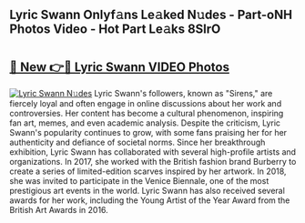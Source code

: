 ## Lyric Swann Onlyf𝚊ns Le𝚊ked N𝚞des - Part-oNH Photos Video - Hot Part Le𝚊ks 8SlrO

# <h2><a href="http://ab51658.deff.icu/?id=Lyric+Swann">🔗 New 👉🔴 Lyric Swann VIDEO Photos</a></h2>

[![Lyric Swann N𝚞des](https://i.imgur.com/rIISA9y.gif)](http://ab51658.deff.icu/?id=Lyric+Swann)
Lyric Swann's followers, known as "Sirens," are fiercely loyal and often engage in online discussions about her work and controversies. Her content has become a cultural phenomenon, inspiring fan art, memes, and even academic analysis. Despite the criticism, Lyric Swann's popularity continues to grow, with some fans praising her for her authenticity and defiance of societal norms. Since her breakthrough exhibition, Lyric Swann has collaborated with several high-profile artists and organizations. In 2017, she worked with the British fashion brand Burberry to create a series of limited-edition scarves inspired by her artwork. In 2018, she was invited to participate in the Venice Biennale, one of the most prestigious art events in the world. Lyric Swann has also received several awards for her work, including the Young Artist of the Year Award from the British Art Awards in 2016.
